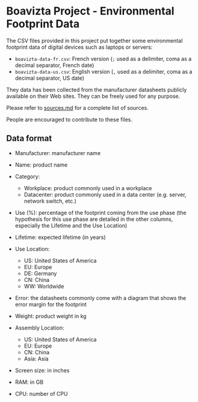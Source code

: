 # Boavizta Project - Environmental Footprint Data

The CSV files provided in this project put together some environmental footprint data of digital
devices such as laptops or servers:

* `boavizta-data-fr.csv`: French version (`;` used as a delimiter, coma as a decimal separator, French date)
* `boavizta-data-us.csv`: English version (`,` used as a delimiter, coma as a decimal separator, US date)

They data has been collected from the manufacturer datasheets publicly available on their Web sites.
They can be freely used for any purpose.

Please refer to [sources.md](sources.md) for a complete list of sources.

People are encouraged to contribute to these files.

## Data format

* Manufacturer: manufacturer name
* Name: product name
* Category:
  * Workplace: product commonly used in a workplace
  * Datacenter: product commonly used in a data center (e.g. server, network switch, etc.)

* Use (%): percentage of the footprint coming from the use phase (the hypothesis for this use phase
  are detailed in the other columns, especially the Lifetime and the Use Location)
* Lifetime: expected lifetime (in years)
* Use Location:
  * US: United States of America
  * EU: Europe
  * DE: Germany
  * CN: China
  * WW: Worldwide

* Error: the datasheets commonly come with a diagram that shows the error margin for the footprint
* Weight: product weight in kg
* Assembly Location:
  * US: United States of America
  * EU: Europe
  * CN: China
  * Asia: Asia

* Screen size: in inches
* RAM: in GB
* CPU: number of CPU
